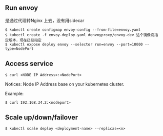 ## Run envoy

是通过代理转Nginx 上去，没有用sidecar 
```shell
$ kubectl create configmap envoy-config --from-file=envoy.yaml
$ kubectl create -f envoy-deploy.yaml #envoyproxy/envoy-dev 这个镜像没指定版本，现在已经指定
$ kubectl expose deploy envoy --selector run=envoy --port=10000 --type=NodePort
```

## Access service

```shell
$ curl <NODE IP Address>:<NodePort>
```

Notices: Node IP Address base on your kubernetes cluster.

Example:

```shell
$ curl 192.168.34.2:<nodeport>
```

## Scale up/down/failover

```shell
$ kubectl scale deploy <deployment-name> --replicas=<n>
```
